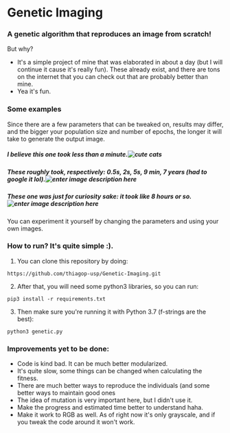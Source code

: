 # Genetic Imaging
### A genetic algorithm that reproduces an image from scratch!
But why?
- It's a simple project of mine that was elaborated in about a day (but I will continue it cause it's really fun). These already exist, and there are tons on the internet that you can check out that are probably better than mine.
- Yea it's fun.
### Some examples
Since there are a few parameters that can be tweaked on, results may differ, and the bigger your population size and number of epochs, the longer it will take to generate the output image.
##### I believe this one took less than a minute.![cute cats](https://i.imgur.com/qizjBqO.png)
##### These roughly took, respectively: 0.5s, 2s, 5s, 9 min, 7 years (had to google it lol).![enter image description here](https://i.imgur.com/kvOxSII.png)
##### These one was just for curiosity sake: it took like 8 hours or so.![enter image description here](https://i.imgur.com/tMNEjqE.png)
You can experiment it yourself by changing the parameters and using your own images.
### How to run? It's quite simple :).
1. You can clone this repository by doing:

`https://github.com/thiagop-usp/Genetic-Imaging.git`

2. After that, you will need some python3 libraries, so you can run:

`pip3 install -r requirements.txt`

3. Then make sure you're running it with Python 3.7 (f-strings are the best):

`python3 genetic.py`

### Improvements yet to be done:
- Code is kind bad. It can be much better modularized.
- It's quite slow, some things can be changed when calculating the fitness.
- There are much better ways to reproduce the individuals (and some better ways to maintain good ones
- The idea of mutation is very important here, but I didn't use it.
- Make the progress and estimated time better to understand haha.
- Make it work to RGB as well. As of right now it's only grayscale, and if you tweak the code around it won't work.
